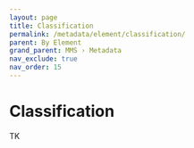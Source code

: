 ```yaml
---
layout: page
title: Classification
permalink: /metadata/element/classification/
parent: By Element
grand_parent: MMS › Metadata
nav_exclude: true
nav_order: 15
---
```


# Classification
TK